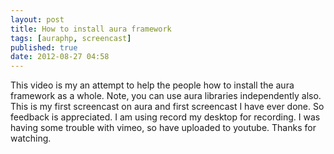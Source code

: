 ```yaml
---
layout: post
title: How to install aura framework
tags: [auraphp, screencast]
published: true
date: 2012-08-27 04:58
---
```

This video is my an attempt to help the people how to install the aura framework as a whole. Note, you can use aura libraries independently also. This is my first screencast on aura and first screencast I have ever done. So feedback is appreciated. I am using record my desktop for recording.  I was having some trouble with vimeo, so have uploaded to youtube. Thanks for watching.   
